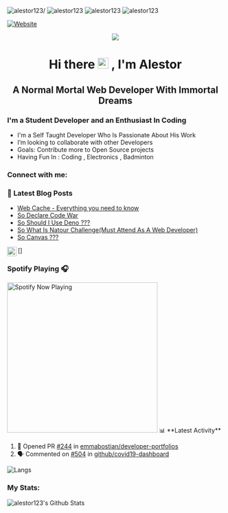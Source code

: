 <p align="left"> <img src=https://komarev.com/ghpvc/?username=alestor123 alt=alestor123/>  <img src="https://badges.pufler.dev/gists/alestor123" alt=alestor123> 
<img src="https://badges.pufler.dev/repos/alestor123" alt="alestor123"> <img src="https://badges.pufler.dev/years/alestor123" alt="alestor123"

</p>

[![Website](https://img.shields.io/website?label=alestor123.github.io&style=for-the-badge&url=https%3A%2F%2Falestor123.github.io)](https://alestor123.github.io)


<p align="center">
    <img src="https://raw.githubusercontent.com/alestor123/alestor123/master/assets/icon.svg">
</p>

<h1 align="center"> Hi there <img src="https://media.giphy.com/media/hvRJCLFzcasrR4ia7z/giphy.gif" width="25px"> , I'm Alestor </h1>

<h2 align="center"> A Normal Mortal Web Developer With Immortal Dreams</h2>

### I'm a Student Developer and an Enthusiast In Coding 
- I'm a Self Taught Developer Who Is Passionate About His Work
- I’m looking to collaborate with other Developers
- Goals: Contribute more to Open Source projects
- Having Fun In :  Coding , Electronics  , Badminton

### Connect with me:


### 📕 Latest Blog Posts
<!-- BLOG-POST-LIST:START -->
- [Web Cache - Everything you need to know](https://dev.to/alestor123/web-cache-everything-you-need-to-know-1j2o)
- [So Declare Code War](https://dev.to/alestor123/so-declare-code-war-5b2f)
- [So Should I Use Deno ???](https://dev.to/alestor123/so-should-i-use-deno-2101)
- [So What Is Natour Challenge(Must Attend As A Web Developer)](https://dev.to/alestor123/so-what-is-natour-challenge-must-attend-as-a-web-developer-546c)
- [So Canvas ???](https://dev.to/alestor123/so-canvas-p4n)
<!-- BLOG-POST-LIST:END -->


[<img align="left" alt="alestor123 | Twitter" width="22px" src="https://cdn.jsdelivr.net/npm/simple-icons@v3/icons/twitter.svg" />]

### Spotify Playing 🎧
<img src="https://novatorem-1-git-master.alestor123.vercel.app/api/spotify-playing/" alt="Spotify Now Playing" width="350" />
📊 **Latest Activity**

<!--START_SECTION:activity-->
1. 💪 Opened PR [#244](https://github.com//emmabostian/developer-portfolios/pull/244) in [emmabostian/developer-portfolios](https://github.com//emmabostian/developer-portfolios)
2. 🗣 Commented on [#504](https://github.com//github/covid19-dashboard/issues/504) in [github/covid19-dashboard](https://github.com//github/covid19-dashboard)
<!--END_SECTION:activity-->


![Langs](https://github-readme-stats.vercel.app/api/top-langs/?username=alestor123&layout=compact&theme=dark)

### My Stats:
<img align="left" alt="alestor123's Github Stats" src="https://github-readme-stats.vercel.app/api?username=alestor123&show_icons=true&theme=dark" />
